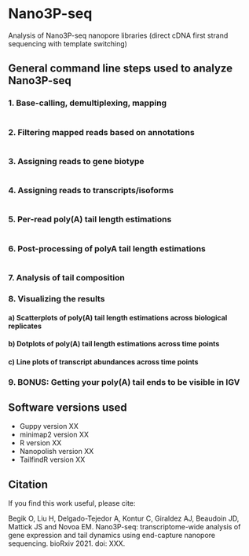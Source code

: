 # Nano3P-seq
Analysis of Nano3P-seq nanopore libraries (direct cDNA first strand sequencing with template switching)

## General command line steps used to analyze Nano3P-seq

### 1. Base-calling, demultiplexing, mapping
```

```
### 2. Filtering mapped reads based on annotations
```

```
### 3. Assigning reads to gene biotype
```

```
### 4. Assigning reads to transcripts/isoforms
```

```
### 5. Per-read poly(A) tail length estimations
```

```
### 6. Post-processing of polyA tail length estimations 
```

```
### 7. Analysis of tail composition
### 8. Visualizing the results
#### a) Scatterplots of poly(A) tail length estimations across biological replicates
#### b) Dotplots of poly(A) tail length estimations across time points 
#### c) Line plots of transcript abundances across time points
### 9. BONUS: Getting your poly(A) tail ends to be visible in IGV

## Software versions used

* Guppy version XX
* minimap2 version XX
* R version XX
* Nanopolish version XX
* TailfindR version XX

## Citation
If you find this work useful, please cite: 

Begik O, Liu H, Delgado-Tejedor A, Kontur C, Giraldez AJ, Beaudoin JD, Mattick JS and Novoa EM. Nano3P-seq: transcriptome-wide analysis of gene expression and tail dynamics using end-capture nanopore sequencing. bioRxiv 2021. doi: XXX. 



